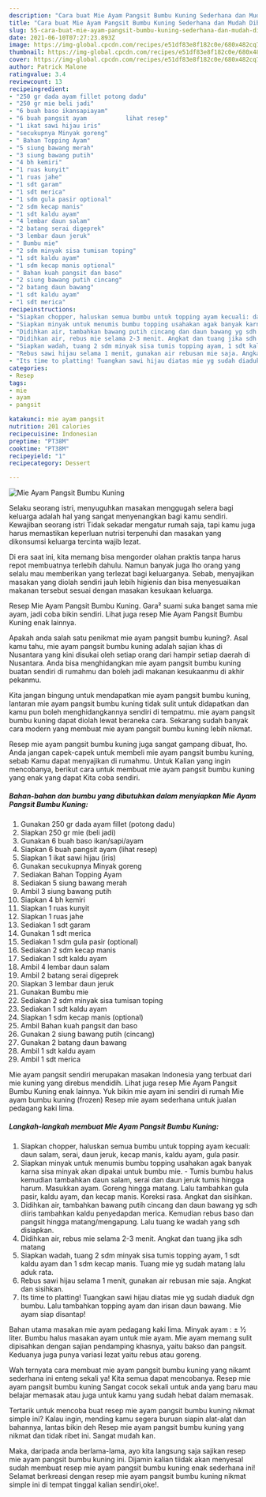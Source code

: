 ```yaml
---
description: "Cara buat Mie Ayam Pangsit Bumbu Kuning Sederhana dan Mudah Dibuat"
title: "Cara buat Mie Ayam Pangsit Bumbu Kuning Sederhana dan Mudah Dibuat"
slug: 55-cara-buat-mie-ayam-pangsit-bumbu-kuning-sederhana-dan-mudah-dibuat
date: 2021-06-10T07:27:23.893Z
image: https://img-global.cpcdn.com/recipes/e51df83e8f182c0e/680x482cq70/mie-ayam-pangsit-bumbu-kuning-foto-resep-utama.jpg
thumbnail: https://img-global.cpcdn.com/recipes/e51df83e8f182c0e/680x482cq70/mie-ayam-pangsit-bumbu-kuning-foto-resep-utama.jpg
cover: https://img-global.cpcdn.com/recipes/e51df83e8f182c0e/680x482cq70/mie-ayam-pangsit-bumbu-kuning-foto-resep-utama.jpg
author: Patrick Malone
ratingvalue: 3.4
reviewcount: 13
recipeingredient:
- "250 gr dada ayam fillet potong dadu"
- "250 gr mie beli jadi"
- "6 buah baso ikansapiayam"
- "6 buah pangsit ayam           lihat resep"
- "1 ikat sawi hijau iris"
- "secukupnya Minyak goreng"
- " Bahan Topping Ayam"
- "5 siung bawang merah"
- "3 siung bawang putih"
- "4 bh kemiri"
- "1 ruas kunyit"
- "1 ruas jahe"
- "1 sdt garam"
- "1 sdt merica"
- "1 sdm gula pasir optional"
- "2 sdm kecap manis"
- "1 sdt kaldu ayam"
- "4 lembar daun salam"
- "2 batang serai digeprek"
- "3 lembar daun jeruk"
- " Bumbu mie"
- "2 sdm minyak sisa tumisan toping"
- "1 sdt kaldu ayam"
- "1 sdm kecap manis optional"
- " Bahan kuah pangsit dan baso"
- "2 siung bawang putih cincang"
- "2 batang daun bawang"
- "1 sdt kaldu ayam"
- "1 sdt merica"
recipeinstructions:
- "Siapkan chopper, haluskan semua bumbu untuk topping ayam kecuali: daun salam, serai, daun jeruk, kecap manis, kaldu ayam, gula pasir."
- "Siapkan minyak untuk menumis bumbu topping usahakan agak banyak karna sisa minyak akan dipakai untuk bumbu mie. Tumis bumbu halus kemudian tambahkan daun salam, serai dan daun jeruk tumis hingga harum. Masukkan ayam. Goreng hingga matang. Lalu tambahkan gula pasir, kaldu ayam, dan kecap manis. Koreksi rasa. Angkat dan sisihkan."
- "Didihkan air, tambahkan bawang putih cincang dan daun bawang yg sdh diiris tambahkan kaldu penyedapdan merica. Kemudian rebus baso dan pangsit hingga matang/mengapung. Lalu tuang ke wadah yang sdh disiapkan."
- "Didihkan air, rebus mie selama 2-3 menit. Angkat dan tuang jika sdh matang"
- "Siapkan wadah, tuang 2 sdm minyak sisa tumis topping ayam, 1 sdt kaldu ayam dan 1 sdm kecap manis. Tuang mie yg sudah matang lalu aduk rata."
- "Rebus sawi hijau selama 1 menit, gunakan air rebusan mie saja. Angkat dan sisihkan."
- "Its time to platting! Tuangkan sawi hijau diatas mie yg sudah diaduk dgn bumbu. Lalu tambahkan topping ayam dan irisan daun bawang. Mie ayam siap disantap!"
categories:
- Resep
tags:
- mie
- ayam
- pangsit

katakunci: mie ayam pangsit 
nutrition: 201 calories
recipecuisine: Indonesian
preptime: "PT38M"
cooktime: "PT38M"
recipeyield: "1"
recipecategory: Dessert

---
```



![Mie Ayam Pangsit Bumbu Kuning](https://img-global.cpcdn.com/recipes/e51df83e8f182c0e/680x482cq70/mie-ayam-pangsit-bumbu-kuning-foto-resep-utama.jpg)

Selaku seorang istri, menyuguhkan masakan menggugah selera bagi keluarga adalah hal yang sangat menyenangkan bagi kamu sendiri. Kewajiban seorang istri Tidak sekadar mengatur rumah saja, tapi kamu juga harus memastikan keperluan nutrisi terpenuhi dan masakan yang dikonsumsi keluarga tercinta wajib lezat.

Di era  saat ini, kita memang bisa mengorder olahan praktis tanpa harus repot membuatnya terlebih dahulu. Namun banyak juga lho orang yang selalu mau memberikan yang terlezat bagi keluarganya. Sebab, menyajikan masakan yang diolah sendiri jauh lebih higienis dan bisa menyesuaikan makanan tersebut sesuai dengan masakan kesukaan keluarga. 

Resep Mie Ayam Pangsit Bumbu Kuning. Gara² suami suka banget sama mie ayam, jadi coba bikin sendiri. Lihat juga resep Mie Ayam Pangsit Bumbu Kuning enak lainnya.

Apakah anda salah satu penikmat mie ayam pangsit bumbu kuning?. Asal kamu tahu, mie ayam pangsit bumbu kuning adalah sajian khas di Nusantara yang kini disukai oleh setiap orang dari hampir setiap daerah di Nusantara. Anda bisa menghidangkan mie ayam pangsit bumbu kuning buatan sendiri di rumahmu dan boleh jadi makanan kesukaanmu di akhir pekanmu.

Kita jangan bingung untuk mendapatkan mie ayam pangsit bumbu kuning, lantaran mie ayam pangsit bumbu kuning tidak sulit untuk didapatkan dan kamu pun boleh menghidangkannya sendiri di tempatmu. mie ayam pangsit bumbu kuning dapat diolah lewat beraneka cara. Sekarang sudah banyak cara modern yang membuat mie ayam pangsit bumbu kuning lebih nikmat.

Resep mie ayam pangsit bumbu kuning juga sangat gampang dibuat, lho. Anda jangan capek-capek untuk membeli mie ayam pangsit bumbu kuning, sebab Kamu dapat menyajikan di rumahmu. Untuk Kalian yang ingin mencobanya, berikut cara untuk membuat mie ayam pangsit bumbu kuning yang enak yang dapat Kita coba sendiri.

<!--inarticleads1-->

##### Bahan-bahan dan bumbu yang dibutuhkan dalam menyiapkan Mie Ayam Pangsit Bumbu Kuning:

1. Gunakan 250 gr dada ayam fillet (potong dadu)
1. Siapkan 250 gr mie (beli jadi)
1. Gunakan 6 buah baso ikan/sapi/ayam
1. Siapkan 6 buah pangsit ayam           (lihat resep)
1. Siapkan 1 ikat sawi hijau (iris)
1. Gunakan secukupnya Minyak goreng
1. Sediakan  Bahan Topping Ayam
1. Sediakan 5 siung bawang merah
1. Ambil 3 siung bawang putih
1. Siapkan 4 bh kemiri
1. Siapkan 1 ruas kunyit
1. Siapkan 1 ruas jahe
1. Sediakan 1 sdt garam
1. Gunakan 1 sdt merica
1. Sediakan 1 sdm gula pasir (optional)
1. Sediakan 2 sdm kecap manis
1. Sediakan 1 sdt kaldu ayam
1. Ambil 4 lembar daun salam
1. Ambil 2 batang serai digeprek
1. Siapkan 3 lembar daun jeruk
1. Gunakan  Bumbu mie
1. Sediakan 2 sdm minyak sisa tumisan toping
1. Sediakan 1 sdt kaldu ayam
1. Siapkan 1 sdm kecap manis (optional)
1. Ambil  Bahan kuah pangsit dan baso
1. Gunakan 2 siung bawang putih (cincang)
1. Gunakan 2 batang daun bawang
1. Ambil 1 sdt kaldu ayam
1. Ambil 1 sdt merica


Mie ayam pangsit sendiri merupakan masakan Indonesia yang terbuat dari mie kuning yang direbus mendidih. Lihat juga resep Mie Ayam Pangsit Bumbu Kuning enak lainnya. Yuk bikin mie ayam ini sendiri di rumah Mie ayam bumbu kuning (frozen) Resep mie ayam sederhana untuk jualan pedagang kaki lima. 

<!--inarticleads2-->

##### Langkah-langkah membuat Mie Ayam Pangsit Bumbu Kuning:

1. Siapkan chopper, haluskan semua bumbu untuk topping ayam kecuali: daun salam, serai, daun jeruk, kecap manis, kaldu ayam, gula pasir.
1. Siapkan minyak untuk menumis bumbu topping usahakan agak banyak karna sisa minyak akan dipakai untuk bumbu mie. - Tumis bumbu halus kemudian tambahkan daun salam, serai dan daun jeruk tumis hingga harum. Masukkan ayam. Goreng hingga matang. Lalu tambahkan gula pasir, kaldu ayam, dan kecap manis. Koreksi rasa. Angkat dan sisihkan.
1. Didihkan air, tambahkan bawang putih cincang dan daun bawang yg sdh diiris tambahkan kaldu penyedapdan merica. Kemudian rebus baso dan pangsit hingga matang/mengapung. Lalu tuang ke wadah yang sdh disiapkan.
1. Didihkan air, rebus mie selama 2-3 menit. Angkat dan tuang jika sdh matang
1. Siapkan wadah, tuang 2 sdm minyak sisa tumis topping ayam, 1 sdt kaldu ayam dan 1 sdm kecap manis. Tuang mie yg sudah matang lalu aduk rata.
1. Rebus sawi hijau selama 1 menit, gunakan air rebusan mie saja. Angkat dan sisihkan.
1. Its time to platting! Tuangkan sawi hijau diatas mie yg sudah diaduk dgn bumbu. Lalu tambahkan topping ayam dan irisan daun bawang. Mie ayam siap disantap!


Bahan utama masakan mie ayam pedagang kaki lima. Minyak ayam : ± ½ liter. Bumbu halus masakan ayam untuk mie ayam. Mie ayam memang sulit dipisahkan dengan sajian pendamping khasnya, yaitu bakso dan pangsit. Keduanya juga punya variasi lezat yaitu rebus atau goreng. 

Wah ternyata cara membuat mie ayam pangsit bumbu kuning yang nikamt sederhana ini enteng sekali ya! Kita semua dapat mencobanya. Resep mie ayam pangsit bumbu kuning Sangat cocok sekali untuk anda yang baru mau belajar memasak atau juga untuk kamu yang sudah hebat dalam memasak.

Tertarik untuk mencoba buat resep mie ayam pangsit bumbu kuning nikmat simple ini? Kalau ingin, mending kamu segera buruan siapin alat-alat dan bahannya, lantas bikin deh Resep mie ayam pangsit bumbu kuning yang nikmat dan tidak ribet ini. Sangat mudah kan. 

Maka, daripada anda berlama-lama, ayo kita langsung saja sajikan resep mie ayam pangsit bumbu kuning ini. Dijamin kalian tiidak akan menyesal sudah membuat resep mie ayam pangsit bumbu kuning enak sederhana ini! Selamat berkreasi dengan resep mie ayam pangsit bumbu kuning nikmat simple ini di tempat tinggal kalian sendiri,oke!.

